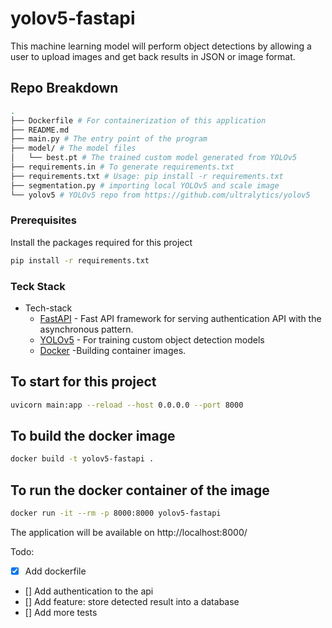 # yolov5-fastapi
This machine learning model will perform object detections by allowing a user to upload images and get back results in JSON or image format.

## Repo Breakdown
```sh
.
├── Dockerfile # For containerization of this application
├── README.md
├── main.py # The entry point of the program
├── model/ # The model files
│   └── best.pt # The trained custom model generated from YOLOv5
├── requirements.in # To generate requirements.txt
├── requirements.txt # Usage: pip install -r requirements.txt
├── segmentation.py # importing local YOLOv5 and scale image
└── yolov5 # YOLOv5 repo from https://github.com/ultralytics/yolov5
```
### Prerequisites
Install the packages required for this project
```sh
pip install -r requirements.txt
```

### Teck Stack

* Tech-stack
    * [FastAPI](https://fastapi.tiangolo.com/) - Fast API framework for serving authentication API with the asynchronous pattern.
    * [YOLOv5](https://github.com/ultralytics/yolov5) - For training custom object detection models
    * [Docker](https://www.docker.com/) -Building container images.

## To start for this project
```sh
uvicorn main:app --reload --host 0.0.0.0 --port 8000
```

## To build the docker image
```sh
docker build -t yolov5-fastapi .
```

## To run the docker container of the image
```sh
docker run -it --rm -p 8000:8000 yolov5-fastapi
```

The application will be available on http://localhost:8000/


Todo:
* [x] Add dockerfile
* [] Add authentication to the api
* [] Add feature: store detected result into a database
* [] Add more tests

